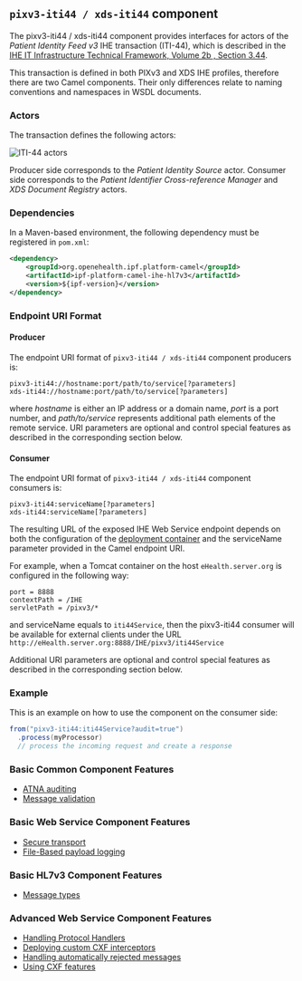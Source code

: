 
## `pixv3-iti44 / xds-iti44` component

The pixv3-iti44 / xds-iti44 component provides interfaces for actors of the *Patient Identity Feed v3* IHE transaction (ITI-44),
which is described in the [IHE IT Infrastructure Technical Framework, Volume 2b , Section 3.44](http://ihe.net/uploadedFiles/Documents/ITI/IHE_ITI_TF_Vol2b.pdf).

This transaction is defined in both PIXv3 and XDS IHE profiles, therefore there are two Camel components.
Their only differences relate to naming conventions and namespaces in WSDL documents.

### Actors

The transaction defines the following actors:

![ITI-44 actors](images/iti44.png)

Producer side corresponds to the *Patient Identity Source* actor.
Consumer side corresponds to the *Patient Identifier Cross-reference Manager* and *XDS Document Registry* actors.

### Dependencies

In a Maven-based environment, the following dependency must be registered in `pom.xml`:

```xml
<dependency>
    <groupId>org.openehealth.ipf.platform-camel</groupId>
    <artifactId>ipf-platform-camel-ihe-hl7v3</artifactId>
    <version>${ipf-version}</version>
</dependency>
```

### Endpoint URI Format

#### Producer

The endpoint URI format of `pixv3-iti44 / xds-iti44` component producers is:

```
pixv3-iti44://hostname:port/path/to/service[?parameters]
xds-iti44://hostname:port/path/to/service[?parameters]
```

where *hostname* is either an IP address or a domain name, *port* is a port number, and *path/to/service*
represents additional path elements of the remote service.
URI parameters are optional and control special features as described in the corresponding section below.

#### Consumer

The endpoint URI format of `pixv3-iti44 / xds-iti44` component consumers is:

```
pixv3-iti44:serviceName[?parameters]
xds-iti44:serviceName[?parameters]
```

The resulting URL of the exposed IHE Web Service endpoint depends on both the configuration of the [deployment container]
and the serviceName parameter provided in the Camel endpoint URI.

For example, when a Tomcat container on the host `eHealth.server.org` is configured in the following way:

```
port = 8888
contextPath = /IHE
servletPath = /pixv3/*
```

and serviceName equals to `iti44Service`, then the pixv3-iti44 consumer will be available for external clients under the URL
`http://eHealth.server.org:8888/IHE/pixv3/iti44Service`

Additional URI parameters are optional and control special features as described in the corresponding section below.


### Example

This is an example on how to use the component on the consumer side:

```java
from("pixv3-iti44:iti44Service?audit=true")
  .process(myProcessor)
  // process the incoming request and create a response
```


### Basic Common Component Features

* [ATNA auditing]
* [Message validation]

### Basic Web Service Component Features

* [Secure transport]
* [File-Based payload logging]

### Basic HL7v3 Component Features

* [Message types]

### Advanced Web Service Component Features

* [Handling Protocol Handlers]
* [Deploying custom CXF interceptors]
* [Handling automatically rejected messages]
* [Using CXF features]



[ATNA auditing]: ../ipf-platform-camel-ihe/atna.html
[Message validation]: ../ipf-platform-camel-ihe/messageValidation.html

[deployment container]: ../ipf-platform-camel-ihe-ws/deployment.html
[Secure Transport]: ../ipf-platform-camel-ihe-ws/secureTransport.html
[File-Based payload logging]: ../ipf-platform-camel-ihe-ws/payloadLogging.html

[Message types]: messageTypes.html

[Handling Protocol Handlers]: ../ipf-platform-camel-ihe-ws/protocolHeaders.html
[Deploying custom CXF interceptors]: ../ipf-platform-camel-ihe-ws/customInterceptors.html
[Handling automatically rejected messages]: ../ipf-platform-camel-ihe-ws/handlingRejected.html
[Using CXF features]: ../ipf-platform-camel-ihe-ws/cxfFeatures.html




